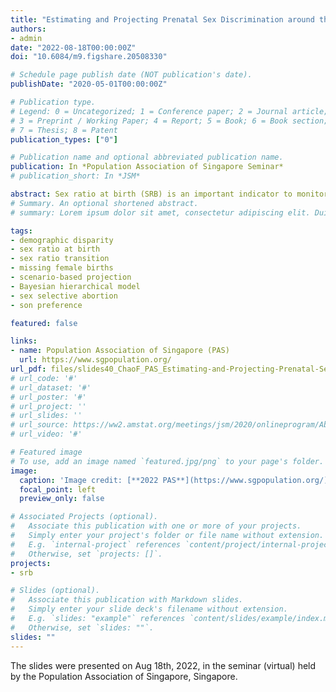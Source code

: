 ```yaml
---
title: "Estimating and Projecting Prenatal Sex Discrimination around the World and on Subnational Level in Asia"
authors:
- admin
date: "2022-08-18T00:00:00Z"
doi: "10.6084/m9.figshare.20508330"

# Schedule page publish date (NOT publication's date).
publishDate: "2020-05-01T00:00:00Z"

# Publication type.
# Legend: 0 = Uncategorized; 1 = Conference paper; 2 = Journal article;
# 3 = Preprint / Working Paper; 4 = Report; 5 = Book; 6 = Book section;
# 7 = Thesis; 8 = Patent
publication_types: ["0"]

# Publication name and optional abbreviated publication name.
publication: In *Population Association of Singapore Seminar*
# publication_short: In *JSM*

abstract: Sex ratio at birth (SRB) is an important indicator to monitor prenatal sex discrimination. We provide a set of national and subnational analyses to estimate and project SRB based on reliable data and statistical models, with a focus on assessing SRB imbalance and sex-selective abortion. We take account of the data quality that varies across different sources as well as infer the levels and trends of indicators in countries and periods with limited data by data-rich country-years. The resulting estimates provide new insights into the SRB globally and sub-nationally in Asian countries with imbalanced SRB. The methods and results have been used by international agencies for policy making.
# Summary. An optional shortened abstract.
# summary: Lorem ipsum dolor sit amet, consectetur adipiscing elit. Duis posuere tellus ac convallis placerat. Proin tincidunt magna sed ex sollicitudin condimentum.

tags:
- demographic disparity
- sex ratio at birth
- sex ratio transition
- missing female births
- scenario-based projection
- Bayesian hierarchical model
- sex selective abortion
- son preference

featured: false

links:
- name: Population Association of Singapore (PAS)
  url: https://www.sgpopulation.org/
url_pdf: files/slides40_ChaoF_PAS_Estimating-and-Projecting-Prenatal-Sex-Discrimination-around-the-World-and-on-Subnational-Level-in-Asia.pdf
# url_code: '#'
# url_dataset: '#'
# url_poster: '#'
# url_project: ''
# url_slides: ''
# url_source: https://ww2.amstat.org/meetings/jsm/2020/onlineprogram/AbstractDetails.cfm?abstractid=309624
# url_video: '#'

# Featured image
# To use, add an image named `featured.jpg/png` to your page's folder. 
image:
  caption: 'Image credit: [**2022 PAS**](https://www.sgpopulation.org/)'
  focal_point: left
  preview_only: false

# Associated Projects (optional).
#   Associate this publication with one or more of your projects.
#   Simply enter your project's folder or file name without extension.
#   E.g. `internal-project` references `content/project/internal-project/index.md`.
#   Otherwise, set `projects: []`.
projects:
- srb

# Slides (optional).
#   Associate this publication with Markdown slides.
#   Simply enter your slide deck's filename without extension.
#   E.g. `slides: "example"` references `content/slides/example/index.md`.
#   Otherwise, set `slides: ""`.
slides: ""
---
```


The slides were presented on Aug 18th, 2022, in the seminar (virtual) held by the Population Association of Singapore, Singapore.
